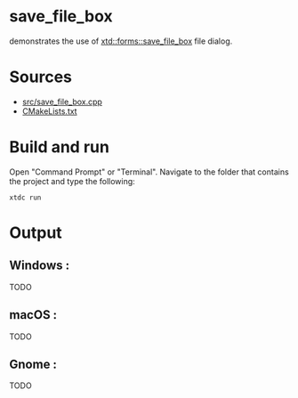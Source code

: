 # save_file_box

demonstrates the use of [xtd::forms::save_file_box](../../../../src/xtd.forms/include/xtd/forms/save_file_box.h) file dialog.

# Sources

* [src/save_file_box.cpp](src/save_file_box.cpp)
* [CMakeLists.txt](CMakeLists.txt)

# Build and run

Open "Command Prompt" or "Terminal". Navigate to the folder that contains the project and type the following:

```shell
xtdc run
```

# Output

## Windows :
TODO
 
## macOS :
TODO

## Gnome :
TODO